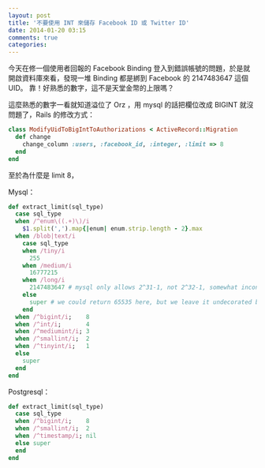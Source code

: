 ```yaml
---
layout: post
title: '不要使用 INT 來儲存 Facebook ID 或 Twitter ID'
date: 2014-01-20 03:15
comments: true
categories: 
---
```

今天在修一個使用者回報的 Facebook Binding 登入到錯誤帳號的問題，於是就開啟資料庫來看，發現一堆 Binding 都是綁到 Facebook 的 2147483647 這個 UID。 靠！好熟悉的數字，這不是天堂金幣的上限嗎？

這麼熟悉的數字一看就知道溢位了 Orz ，用 mysql 的話把欄位改成 BIGINT 就沒問題了，Rails 的修改方式：

```ruby
class ModifyUidToBigIntToAuthorizations < ActiveRecord::Migration
  def change
    change_column :users, :facebook_id, :integer, :limit => 8
  end
end
```

至於為什麼是 limit 8，

Mysql：

```ruby active_record/connection_adapters/abstract_mysql_adapter.rb https://github.com/rails/rails/blob/c28d0f2031d31aeb5289b73acbb5c1adb7bd71d4/activerecord/lib/active_record/connection_adapters/abstract_mysql_adapter.rb#L109
def extract_limit(sql_type)
  case sql_type
  when /^enum\((.+)\)/i
    $1.split(',').map{|enum| enum.strip.length - 2}.max
  when /blob|text/i
    case sql_type
    when /tiny/i
      255
    when /medium/i
      16777215
    when /long/i
      2147483647 # mysql only allows 2^31-1, not 2^32-1, somewhat inconsistently with the tiny/medium/normal cases
    else
      super # we could return 65535 here, but we leave it undecorated by default
    end
  when /^bigint/i;    8
  when /^int/i;       4
  when /^mediumint/i; 3
  when /^smallint/i;  2
  when /^tinyint/i;   1
  else
    super
  end
end
```

Postgresql：

```ruby active_record/connection_adapters/abstract_mysql_adapter.rb https://github.com/rails/rails/blob/1543863548bcd7515fac7b7b1931b6e23fedf80f/activerecord/lib/active_record/connection_adapters/postgresql_adapter.rb#L169
def extract_limit(sql_type)
  case sql_type
  when /^bigint/i;    8
  when /^smallint/i;  2
  when /^timestamp/i; nil
  else super
  end
end

```
